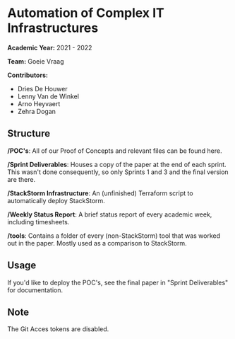 # Automation of Complex IT Infrastructures

**Academic Year:** 2021 - 2022

**Team:** Goeie Vraag

**Contributors:**
- Dries De Houwer
- Lenny Van de Winkel
- Arno Heyvaert
- Zehra Dogan

## Structure

**/POC's**: All of our Proof of Concepts and relevant files can be found here.

**/Sprint Deliverables**: Houses a copy of the paper at the end of each sprint. This wasn't done consequently, so only Sprints 1 and 3 and the final version are there.

**/StackStorm Infrastructure**: An (unfinished) Terraform script to automatically deploy StackStorm.

**/Weekly Status Report**: A brief status report of every academic week, including timesheets.

**/tools**: Contains a folder of every (non-StackStorm) tool that was worked out in the paper. Mostly used as a comparison to StackStorm.

## Usage

If you'd like to deploy the POC's, see the final paper in "Sprint Deliverables" for documentation.

## Note
The Git Acces tokens are disabled.
